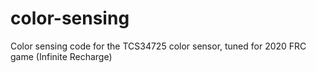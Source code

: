 # color-sensing
Color sensing code for the TCS34725 color sensor, tuned for 2020 FRC game (Infinite Recharge)
